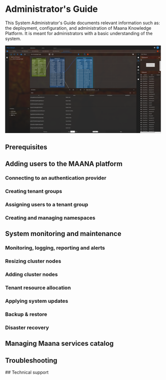 # Administrator's Guide

This System Administrator's Guide documents relevant information such as: the deployment, configuration, and administration of Maana Knowledge Platform. It is meant for  administrators with a basic understanding of the system.

![System Administrator&apos;s Role](../../../.gitbook/assets/image%20%28105%29.png)

## Prerequisites

## Adding users to the MAANA platform

### Connecting to an authentication provider

### Creating tenant groups

### Assigning users to a tenant group

### Creating and managing namespaces

## System monitoring and maintenance

### Monitoring, logging, reporting and alerts

### Resizing cluster nodes

### Adding cluster nodes

### Tenant resource allocation

### Applying system updates

### Backup & restore

### Disaster recovery

## Managing Maana services catalog

## Troubleshooting

​\#\# Technical support

